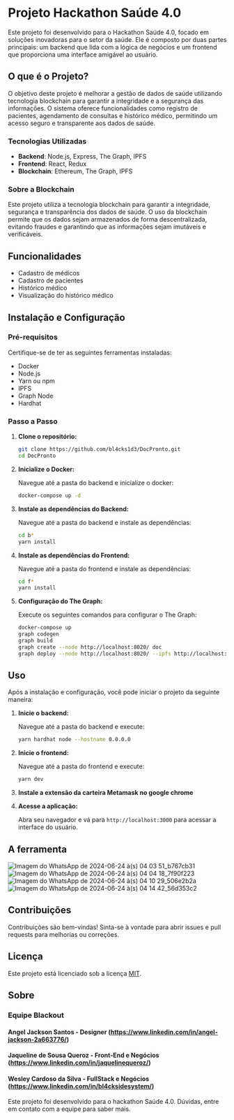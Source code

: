# Projeto Hackathon Saúde 4.0

Este projeto foi desenvolvido para o Hackathon Saúde 4.0, focado em soluções inovadoras para o setor da saúde. Ele é composto por duas partes principais: um backend que lida com a lógica de negócios e um frontend que proporciona uma interface amigável ao usuário.

## O que é o Projeto?

O objetivo deste projeto é melhorar a gestão de dados de saúde utilizando tecnologia blockchain para garantir a integridade e a segurança das informações. O sistema oferece funcionalidades como registro de pacientes, agendamento de consultas e histórico médico, permitindo um acesso seguro e transparente aos dados de saúde.

### Tecnologias Utilizadas

- **Backend**: Node.js, Express, The Graph, IPFS
- **Frontend**: React, Redux
- **Blockchain**: Ethereum, The Graph, IPFS

### Sobre a Blockchain

Este projeto utiliza a tecnologia blockchain para garantir a integridade, segurança e transparência dos dados de saúde. O uso da blockchain permite que os dados sejam armazenados de forma descentralizada, evitando fraudes e garantindo que as informações sejam imutáveis e verificáveis.

## Funcionalidades
- Cadastro de médicos
- Cadastro de pacientes
- Histórico médico
- Visualização do histórico médico

## Instalação e Configuração

### Pré-requisitos

Certifique-se de ter as seguintes ferramentas instaladas:

- Docker
- Node.js
- Yarn ou npm
- IPFS
- Graph Node
- Hardhat

### Passo a Passo

1. **Clone o repositório:**

   ```bash
   git clone https://github.com/bl4cks1d3/DocPronto.git
   cd DocPronto
   ```

2. **Inicialize o Docker:**

   Navegue até a pasta do backend e inicialize o docker:

    ```bash
   docker-compose up -d
   ```

3. **Instale as dependências do Backend:**

   Navegue até a pasta do backend e instale as dependências:

   ```bash
   cd b*
   yarn install
   ```
4. **Instale as dependências do Frontend:**

   Navegue até a pasta do frontend e instale as dependências:

   ```bash
   cd f*
   yarn install
   ```

5. **Configuração do The Graph:**

   Execute os seguintes comandos para configurar o The Graph:

   ```bash
   docker-compose up
   graph codegen
   graph build
   graph create --node http://localhost:8020/ doc
   graph deploy --node http://localhost:8020/ --ipfs http://localhost:5001 doc
   ```

## Uso

Após a instalação e configuração, você pode iniciar o projeto da seguinte maneira:

1. **Inicie o backend:**

   Navegue até a pasta do backend e execute:

   ```bash
   yarn hardhat node --hostname 0.0.0.0
   ```

2. **Inicie o frontend:**

   Navegue até a pasta do frontend e execute:

   ```bash
   yarn dev
   ```
3. **Instale a extensão da carteira Metamask no google chrome**

4. **Acesse a aplicação:**

   Abra seu navegador e vá para `http://localhost:3000` para acessar a interface do usuário.


## A ferramenta
![Imagem do WhatsApp de 2024-06-24 à(s) 04 03 51_b767cb31](https://github.com/bl4cks1d3/DocPronto/assets/49175546/40bb59ca-15f9-42c2-bf10-d2fa982b13b1)
![Imagem do WhatsApp de 2024-06-24 à(s) 04 04 18_7f90f223](https://github.com/bl4cks1d3/DocPronto/assets/49175546/aa85f9e8-7fe6-4fab-9c44-098881fc77a5)
![Imagem do WhatsApp de 2024-06-24 à(s) 04 10 29_506e2b2a](https://github.com/bl4cks1d3/DocPronto/assets/49175546/735bf9b7-2181-4e55-9592-4c0620ca4f83)
![Imagem do WhatsApp de 2024-06-24 à(s) 04 14 42_56d353c2](https://github.com/bl4cks1d3/DocPronto/assets/49175546/2f6be32e-4538-42d4-af1a-fc01934753f0)



## Contribuições

Contribuições são bem-vindas! Sinta-se à vontade para abrir issues e pull requests para melhorias ou correções.

## Licença

Este projeto está licenciado sob a licença [MIT](LICENSE).

## Sobre
### Equipe Blackout
#### Angel Jackson Santos - Designer (https://www.linkedin.com/in/angel-jackson-2a663776/)
#### Jaqueline de Sousa Queroz - Front-End e Negócios (https://www.linkedin.com/in/jaquelinequeroz/)
#### Wesley Cardoso da Silva - FullStack e Negócios (https://www.linkedin.com/in/bl4cksidesystem/)

Este projeto foi desenvolvido para o hackathon Saúde 4.0. Dúvidas, entre em contato com a equipe para saber mais. 
```

